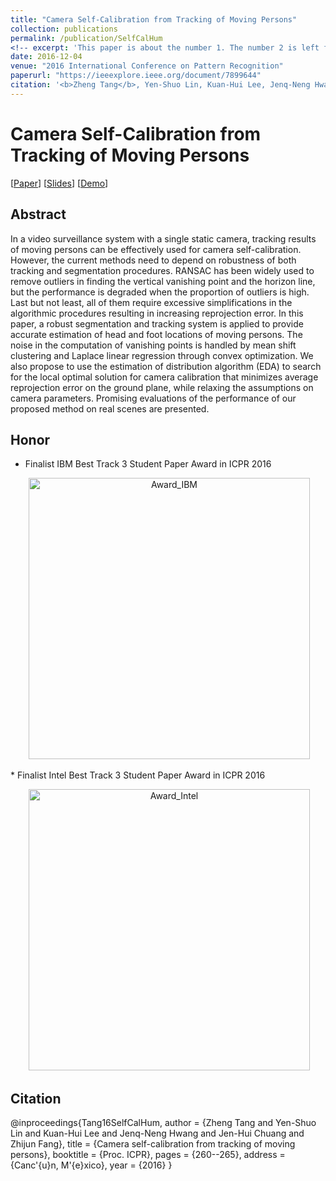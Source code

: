 ```yaml
---
title: "Camera Self-Calibration from Tracking of Moving Persons"
collection: publications
permalink: /publication/SelfCalHum
<!-- excerpt: 'This paper is about the number 1. The number 2 is left for future work.' -->
date: 2016-12-04
venue: "2016 International Conference on Pattern Recognition"
paperurl: "https://ieeexplore.ieee.org/document/7899644"
citation: '<b>Zheng Tang</b>, Yen-Shuo Lin, Kuan-Hui Lee, Jenq-Neng Hwang, Jen-Hui Chuang and Zhijun Fang. "Camera Self-Calibration from Tracking of Moving Persons". <i>Proceedings of 2016 International Conference on Pattern Recognition (ICPR 2016)</i>. pp. 260-265. 2016.'
---
```

# Camera Self-Calibration from Tracking of Moving Persons

[<a href="https://ieeexplore.ieee.org/document/7899644">Paper</a>]
[<a href="http://zhengthomastang.github.io/files/SelfCalHum_slides.pdf">Slides</a>]
[<a href="https://youtu.be/Lqe8AgCxiRg">Demo</a>]


## Abstract
In a video surveillance system with a single static camera, tracking results of moving persons can be effectively used for camera self-calibration. However, the current methods need to depend on robustness of both tracking and segmentation procedures. RANSAC has been widely used to remove outliers in finding the vertical vanishing point and the horizon line, but the performance is degraded when the proportion of outliers is high. Last but not least, all of them require excessive simplifications in the algorithmic procedures resulting in increasing reprojection error. In this paper, a robust segmentation and tracking system is applied to provide accurate estimation of head and foot locations of moving persons. The noise in the computation of vanishing points is handled by mean shift clustering and Laplace linear regression through convex optimization. We also propose to use the estimation of distribution algorithm (EDA) to search for the local optimal solution for camera calibration that minimizes average reprojection error on the ground plane, while relaxing the assumptions on camera parameters. Promising evaluations of the performance of our proposed method on real scenes are presented.


## Honor
* Finalist IBM Best Track 3 Student Paper Award in ICPR 2016
<p align="center">
  <img src="http://zhengthomastang.github.io/images/SelfCalHum_award1.jpg?raw=true" alt="Award_IBM" style="width: 450px;"/> 
</p>
* Finalist Intel Best Track 3 Student Paper Award in ICPR 2016
<p align="center">
  <img src="http://zhengthomastang.github.io/images/SelfCalHum_award2.jpg?raw=true" alt="Award_Intel" style="width: 450px;"/> 
</p>


## Citation
@inproceedings{Tang16SelfCalHum,
author = {Zheng Tang and Yen-Shuo Lin and Kuan-Hui Lee and Jenq-Neng Hwang and Jen-Hui Chuang and Zhijun Fang},
title = {Camera self-calibration from tracking of moving persons},
booktitle = {Proc. ICPR},
pages = {260--265},
address = {Canc\'{u}n, M\'{e}xico},
year = {2016}
}

